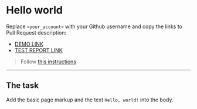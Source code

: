 # Hello world
Replace `<your_account>` with your Github username and copy the links to Pull Request description:
- [DEMO LINK](https://SeverusOwl.github.io/layout_hello-world/)
- [TEST REPORT LINK](https://SeverusOwl.github.io/layout_hello-world/report/html_report/)

> Follow [this instructions](https://github.com/mate-academy/layout_task-guideline#how-to-solve-the-layout-tasks-on-github)
___

## The task 
Add the basic page markup and the text `Hello, world!` into the body.
